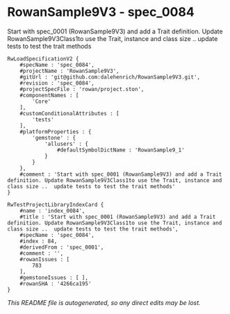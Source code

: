 # RowanSample9V3 - spec_0084
Start with spec_0001 (RowanSample9V3) and add a Trait definition. Update RowanSample9V3Class1to use the Trait, instance and class size ..  update tests to test the trait methods
```
RwLoadSpecificationV2 {
	#specName : 'spec_0084',
	#projectName : 'RowanSample9V3',
	#gitUrl : 'git@github.com:dalehenrich/RowanSample9V3.git',
	#revision : 'spec_0084',
	#projectSpecFile : 'rowan/project.ston',
	#componentNames : [
		'Core'
	],
	#customConditionalAttributes : [
		'tests'
	],
	#platformProperties : {
		'gemstone' : {
			'allusers' : {
				#defaultSymbolDictName : 'RowanSample9_1'
			}
		}
	},
	#comment : 'Start with spec_0001 (RowanSample9V3) and add a Trait definition. Update RowanSample9V3Class1to use the Trait, instance and class size ..  update tests to test the trait methods'
}

RwTestProjectLibraryIndexCard {
	#name : 'index_0084',
	#title : 'Start with spec_0001 (RowanSample9V3) and add a Trait definition. Update RowanSample9V3Class1to use the Trait, instance and class size ..  update tests to test the trait methods',
	#specName : 'spec_0084',
	#index : 84,
	#derivedFrom : 'spec_0001',
	#comment : '',
	#rowanIssues : [
		783
	],
	#gemstoneIssues : [ ],
	#rowanSHA : '4266ca195'
}
```

*This README file is autogenerated, so any direct edits may be lost.*
